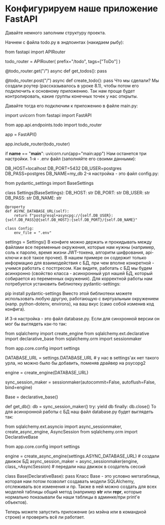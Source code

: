 # Конфигурируем наше приложение FastAPI
Давайте немного заполним структуру проекта.

Начнем с файла todo.py в эндпоинтах (накидаем рыбу):

from fastapi import APIRouter


todo_router = APIRouter(
    prefix="/todo",
    tags=["ToDo"]
)


@todo_router.get("/")
async def get_todos():
    pass


@todo_router.post("/")
async def create_todo():
    pass
Что мы сделали? Мы создали роутер (рассказывалось в уроке 8.1), чтобы потом его подключить к основному приложению. Так нам проще будет контролировать, какие группы конечных точек у нас открыты.

Давайте тогда его подключим к приложению в файле main.py:

import uvicorn
from fastapi import FastAPI

from app.api.endpoints.todo import todo_router


app = FastAPI()

app.include_router(todo_router)

if __name__ == "__main__":
    uvicorn.run(app="main:app")
Нам останется три настройки. 1-я - .env файл (заполняйте его своими данными):

DB_HOST=localhost
DB_PORT=5432
DB_USER=postgres
DB_PASS=postgres
DB_NAME=my_db
2-я настройка - это файл config.py:

from pydantic_settings import BaseSettings


class Settings(BaseSettings):
    DB_HOST: str
    DB_PORT: str
    DB_USER: str
    DB_PASS: str
    DB_NAME: str

    @property
    def ASYNC_DATABASE_URL(self):
        return f"postgresql+asyncpg://{self.DB_USER}:{self.DB_PASS}@{self.DB_HOST}:{self.DB_PORT}/{self.DB_NAME}"

    class Config:
        env_file = ".env"


settings = Settings()
В конфиге можно держать и прокидывать между файлами все переменные окружения, которые нам нужны (например, соль к паролю, время жизни JWT-токена, алгоритм шифрования, api-ключи и всё такое прочее). В нашем примере он содержит только информацию для взаимодействия с БД, при чем вполне конкретной - учимся работать с постгресом. Как видите, работать с БД мы будем асинхронно (свойство класса - асинхронный урл нашей БД, который собирается из переменных окружения). Для корректной работы нам потребуется установить библиотеку pydantic-settings:

pip install pydantic-settings
Вместо этой библиотеки можете использовать любую другую, работающую с виртуальным окружением (напр. python-dotenv, environs), на ваш вкус (само собой изменив код конфига).

И 3-я настройка - это файл database.py. Если для синхронной версии он мог бы выглядеть как-то так:

from sqlalchemy import create_engine
from sqlalchemy.ext.declarative import declarative_base
from sqlalchemy.orm import sessionmaker

from app.core.config import settings


DATABASE_URL = settings.DATABASE_URL  # у нас в settings'ах нет такого урла, но можно было бы добавить, поменяв драйвер на psycopg2

engine = create_engine(DATABASE_URL)

sync_session_maker = sessionmaker(autocommit=False, autoflush=False, bind=engine)

Base = declarative_base()


def get_db():
    db = sync_session_maker()
    try:
        yield db
    finally:
        db.close()
То для асинхронной работы с БД наш файл database.py будет выглядеть так:

from sqlalchemy.ext.asyncio import async_sessionmaker, create_async_engine, AsyncSession
from sqlalchemy.orm import DeclarativeBase

from app.core.config import settings


engine = create_async_engine(settings.ASYNC_DATABASE_URL)  # создали движок БД
async_session_maker = async_sessionmaker(engine, class_=AsyncSession)  # передали наш движок в создатель сессий


class Base(DeclarativeBase):
    pass
Класс Base - это условно метатаблица, которая нам потом позволит создавать модели SQLAlchemy, отслеживать все изменения и пр. Также в ней можно создать для всех моделей таблицы общий метод (например __str__ или __repr__, которые нормально показывали бы наши таблицы в админке/при print'е объектов).

Теперь можете запустить приложение (из мэйна или в командной строке) и проверить всё ли работает.